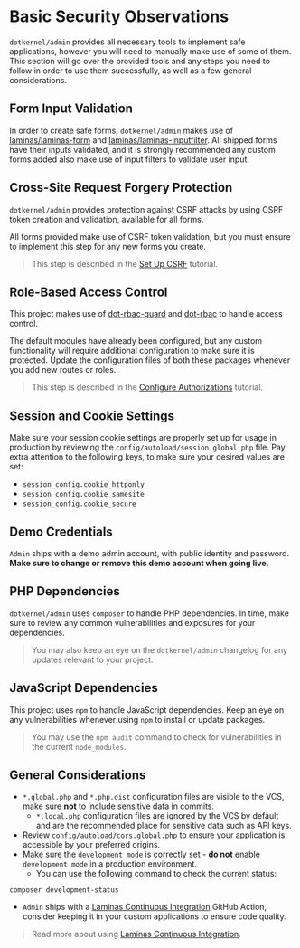 # Basic Security Observations

`dotkernel/admin` provides all necessary tools to implement safe applications, however you will need to manually make use of some of them.
This section will go over the provided tools and any steps you need to follow in order to use them successfully, as well as a few general considerations.

## Form Input Validation

In order to create safe forms, `dotkernel/admin` makes use of [laminas/laminas-form](https://github.com/laminas/laminas-form) and [laminas/laminas-inputfilter](https://github.com/laminas/laminas-inputfilter).
All shipped forms have their inputs validated, and it is strongly recommended any custom forms added also make use of input filters to validate user input.

## Cross-Site Request Forgery Protection

`dotkernel/admin` provides protection against CSRF attacks by using CSRF token creation and validation, available for all forms.

All forms provided make use of CSRF token validation, but you must ensure to implement this step for any new forms you create.

> This step is described in the [Set Up CSRF](../how-to/csrf.md) tutorial.

## Role-Based Access Control

This project makes use of [dot-rbac-guard](https://github.com/dotkernel/dot-rbac-guard) and [dot-rbac](https://github.com/dotkernel/dot-rbac) to handle access control.

The default modules have already been configured, but any custom functionality will require additional configuration to make sure it is protected.
Update the configuration files of both these packages whenever you add new routes or roles.

> This step is described in the [Configure Authorizations](../how-to/authorization.md) tutorial.

## Session and Cookie Settings

Make sure your session cookie settings are properly set up for usage in production by reviewing the `config/autoload/session.global.php` file.
Pay extra attention to the following keys, to make sure your desired values are set:

- `session_config.cookie_httponly`
- `session_config.cookie_samesite`
- `session_config.cookie_secure`

## Demo Credentials

`Admin` ships with a demo admin account, with public identity and password.
**Make sure to change or remove this demo account when going live.**

## PHP Dependencies

`dotkernel/admin` uses `composer` to handle PHP dependencies.
In time, make sure to review any common vulnerabilities and exposures for your dependencies.

> You may also keep an eye on the `dotkernel/admin` changelog for any updates relevant to your project.

## JavaScript Dependencies

This project uses `npm` to handle JavaScript dependencies.
Keep an eye on any vulnerabilities whenever using `npm` to install or update packages.

> You may use the `npm audit` command to check for vulnerabilities in the current `node_modules`.

## General Considerations

- `*.global.php` and `*.php.dist` configuration files are visible to the VCS, make sure **not** to include sensitive data in commits.
    - `*.local.php` configuration files are ignored by the VCS by default and are the recommended place for sensitive data such as API keys.
- Review `config/autoload/cors.global.php` to ensure your application is accessible by your preferred origins.
- Make sure the `development mode` is correctly set - **do not** enable `development mode` in a production environment.
    - You can use the following command to check the current status:

```shell
composer development-status
```

- `Admin` ships with a [Laminas Continuous Integration](https://github.com/laminas/laminas-continuous-integration-action) GitHub Action, consider keeping it in your custom applications to ensure code quality.

> Read more about using [Laminas Continuous Integration](https://getlaminas.org/blog/2024-08-05-using-laminas-continuous-integration.html).
